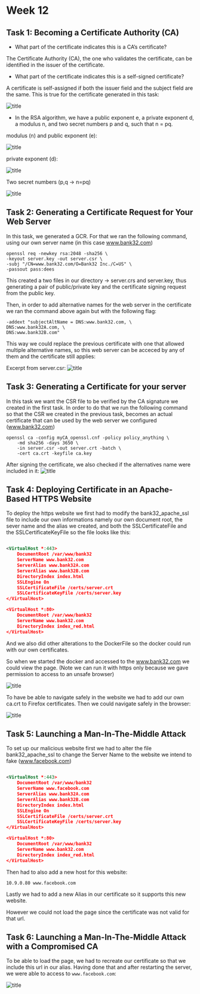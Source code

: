 # Week 12

## Task 1: Becoming a Certificate Authority (CA)

- What part of the certificate indicates this is a CA’s certificate?

The Certificate Authority (CA), the one who validates the certificate, can be identified in the issuer of the certificate. 

- What part of the certificate indicates this is a self-signed certificate?

A certificate is self-assigned if both the issuer field and the subject field are the same. This is true for the certificate generated in this task:

![title](screenshots/log11_1.png)

- In the RSA algorithm, we have a public exponent e, a private exponent d, a modulus n, and two secret
numbers p and q, such that n = pq.

modulus (n) and public exponent (e):

![title](screenshots/log11_2.png)

private exponent (d):

![title](screenshots/log11_3.png)

Two secret numbers (p,q -> n=pq)

![title](screenshots/log11_4.png)

## Task 2: Generating a Certificate Request for Your Web Server

In this task, we generated a GCR. For that we ran the following command, using our own server name (in this case www.bank32.com)

```shel
openssl req -newkey rsa:2048 -sha256 \
-keyout server.key -out server.csr \
-subj "/CN=www.bank32.com/O=Bank32 Inc./C=US" \
-passout pass:dees
```

This created a two files in our directory -> server.crs and server.key, thus generating a pair of public/private key and the certificate signing request from the public key.

Then, in order to add alternative names for the web server in the certificate we ran the command above again but with the following flag:

```shel
-addext "subjectAltName = DNS:www.bank32.com, \
DNS:www.bank32A.com, \
DNS:www.bank32B.com"
```

This way we could replace the previous certificate with one that allowed multiple alternative names, so this web server can be acceced by any of them and the certificate still applies:

Excerpt from server.csr:
![title](screenshots/log11_5.jpeg)

## Task 3: Generating a Certificate for your server

In this task we want the CSR file to be verified by the CA signature we created in the first task. In order to do that we run the following command so that the CSR we created in the previous task, becomes an actual certificate that can be used by the web server we configured (www.bank32.com)

```shel
openssl ca -config myCA_openssl.cnf -policy policy_anything \
    -md sha256 -days 3650 \
    -in server.csr -out server.crt -batch \
    -cert ca.crt -keyfile ca.key

```
After signing the certificate, we also checked if the alternatives name were included in it:
![title](screenshots/log11_6.jpeg)

## Task 4: Deploying Certificate in an Apache-Based HTTPS Website

To deploy the https website we first had to modify the bank32_apache_ssl file to include our own informations namely our own document root, the sever name and the alias we created, and both the SSLCertificateFile and the SSLCertificateKeyFile so the file looks like this:

```xml

<VirtualHost *:443> 
    DocumentRoot /var/www/bank32
    ServerName www.bank32.com
    ServerAlias www.bank32A.com
    ServerAlias www.bank32B.com
    DirectoryIndex index.html
    SSLEngine On 
    SSLCertificateFile /certs/server.crt
    SSLCertificateKeyFile /certs/server.key
</VirtualHost>

<VirtualHost *:80> 
    DocumentRoot /var/www/bank32
    ServerName www.bank32.com
    DirectoryIndex index_red.html
</VirtualHost>

```

And we also did other alterations to the DockerFile so the docker could run with our own certificates.

So when we started the docker and accessed to the www.bank32.com we could view the page. (Note we can run it with https only because we gave permission to access to an unsafe browser)

![title](screenshots/log11_7.jpeg)

To have be able to navigate safely in the website we had to add our own ca.crt to Firefox certificates. Then we could navigate safely in the browser:

![title](screenshots/log11_8.jpeg)


## Task 5: Launching a Man-In-The-Middle Attack

To set up our malicious website first we had to alter the file bank32_apache_ssl to change the Server Name to the website we intend to fake (www.facebook.com)

```xml

<VirtualHost *:443> 
    DocumentRoot /var/www/bank32
    ServerName www.facebook.com
    ServerAlias www.bank32A.com
    ServerAlias www.bank32B.com
    DirectoryIndex index.html
    SSLEngine On 
    SSLCertificateFile /certs/server.crt
    SSLCertificateKeyFile /certs/server.key
</VirtualHost>

<VirtualHost *:80> 
    DocumentRoot /var/www/bank32
    ServerName www.bank32.com
    DirectoryIndex index_red.html
</VirtualHost>

```
Then had to also add a new host for this website:

` 10.9.0.80 www.facebook.com `

Lastly we had to add a new Alias in our certificate so it supports this new website.

However we could not load the page since the certificate was not valid for that url.

## Task 6: Launching a Man-In-The-Middle Attack with a Compromised CA

To be able to load the page, we had to recreate our certificate so that we include this url in our alias. Having done that and after restarting the server, we were able to access to ` www.facebook.com `:

![title](screenshots/log11_9.jpeg)
